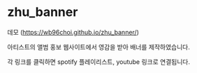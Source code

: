# zhu_banner
데모 (https://wb96choi.github.io/zhu_banner/)

아티스트의 앨범 홍보 웹사이트에서 영감을 받아 배너를 제작하였습니다.

각 링크를 클릭하면 spotify 플레이리스트, youtube 링크로 연결됩니다.
